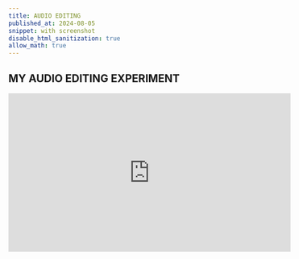 ```yaml
---
title: AUDIO EDITING
published_at: 2024-08-05
snippet: with screenshot
disable_html_sanitization: true
allow_math: true
---
```

## MY AUDIO EDITING EXPERIMENT 

<iframe width="560" height="315" src="https://www.youtube.com/embed/rYSl7rQ4950?si=bwVs2J1TmkJ-pG_g" title="YouTube video player" frameborder="0" allow="accelerometer; autoplay; clipboard-write; encrypted-media; gyroscope; picture-in-picture; web-share" referrerpolicy="strict-origin-when-cross-origin" allowfullscreen></iframe>
